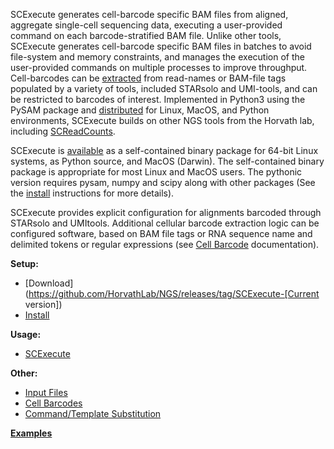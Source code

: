 
SCExecute generates cell-barcode specific BAM files from aligned,
aggregate single-cell sequencing data, executing a user-provided command
on each barcode-stratified BAM file. Unlike other tools, SCExecute
generates cell-barcode specific BAM files in batches to avoid file-system
and memory constraints, and manages the execution of the user-provided
commands on multiple processes to improve throughput. Cell-barcodes can
be [extracted](docs/Barcodes.md) from read-names or BAM-file tags populated by a variety
of tools, included STARsolo and UMI-tools, and can be restricted to
barcodes of interest. Implemented in Python3 using the PySAM package and
[distributed](https://github.com/HorvathLab/NGS/releases/tag/SCExecute-1.3.1) for Linux, MacOS, and Python environments, SCExecute builds
on other NGS tools from the Horvath lab, including [SCReadCounts](../SCReadCounts#readme).

SCExecute is [available](https://github.com/HorvathLab/NGS/releases/tag/SCExecute-1.3.1) as a self-contained binary package for 64-bit
Linux systems, as Python source, and MacOS (Darwin). The self-contained
binary package is appropriate for most Linux and MacOS users. The pythonic
version requires pysam, numpy and scipy along with other packages (See
the [install](docs/Installation.md) instructions for more details).

SCExecute provides explicit configuration for alignments barcoded
through STARsolo and UMItools. Additional cellular barcode
extraction logic can be configured software, based
on BAM file tags or RNA sequence name and delimited tokens or regular
expressions (see [Cell Barcode](docs/Barcode.md) documentation). 

**Setup:**
* [Download](https://github.com/HorvathLab/NGS/releases/tag/SCExecute-[Current version])
* [Install](docs/Installation.md)

**Usage:**
* [SCExecute](docs/Usage.md)

**Other:**
* [Input Files](docs/InputFiles.md)
* [Cell Barcodes](docs/Barcodes.md)
* [Command/Template Substitution](docs/CommandSubst.md)

**[Examples](docs/Examples.md)**

[Current version]: 1.3.1
